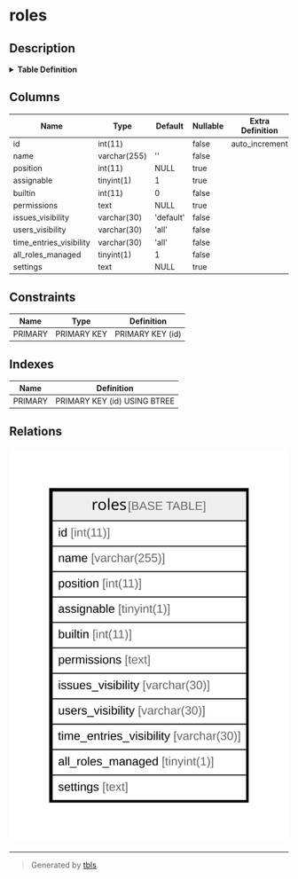 # roles

## Description

<details>
<summary><strong>Table Definition</strong></summary>

```sql
CREATE TABLE `roles` (
  `id` int(11) NOT NULL AUTO_INCREMENT,
  `name` varchar(255) NOT NULL DEFAULT '',
  `position` int(11) DEFAULT NULL,
  `assignable` tinyint(1) DEFAULT 1,
  `builtin` int(11) NOT NULL DEFAULT 0,
  `permissions` text DEFAULT NULL,
  `issues_visibility` varchar(30) NOT NULL DEFAULT 'default',
  `users_visibility` varchar(30) NOT NULL DEFAULT 'all',
  `time_entries_visibility` varchar(30) NOT NULL DEFAULT 'all',
  `all_roles_managed` tinyint(1) NOT NULL DEFAULT 1,
  `settings` text DEFAULT NULL,
  PRIMARY KEY (`id`)
) ENGINE=InnoDB AUTO_INCREMENT=[Redacted by tbls] DEFAULT CHARSET=utf8mb4 COLLATE=utf8mb4_general_ci
```

</details>

## Columns

| Name | Type | Default | Nullable | Extra Definition | Children | Parents | Comment |
| ---- | ---- | ------- | -------- | ---------------- | -------- | ------- | ------- |
| id | int(11) |  | false | auto_increment |  |  |  |
| name | varchar(255) | '' | false |  |  |  |  |
| position | int(11) | NULL | true |  |  |  |  |
| assignable | tinyint(1) | 1 | true |  |  |  |  |
| builtin | int(11) | 0 | false |  |  |  |  |
| permissions | text | NULL | true |  |  |  |  |
| issues_visibility | varchar(30) | 'default' | false |  |  |  |  |
| users_visibility | varchar(30) | 'all' | false |  |  |  |  |
| time_entries_visibility | varchar(30) | 'all' | false |  |  |  |  |
| all_roles_managed | tinyint(1) | 1 | false |  |  |  |  |
| settings | text | NULL | true |  |  |  |  |

## Constraints

| Name | Type | Definition |
| ---- | ---- | ---------- |
| PRIMARY | PRIMARY KEY | PRIMARY KEY (id) |

## Indexes

| Name | Definition |
| ---- | ---------- |
| PRIMARY | PRIMARY KEY (id) USING BTREE |

## Relations

![er](roles.svg)

---

> Generated by [tbls](https://github.com/k1LoW/tbls)
